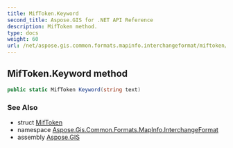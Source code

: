 ```yaml
---
title: MifToken.Keyword
second_title: Aspose.GIS for .NET API Reference
description: MifToken method. 
type: docs
weight: 60
url: /net/aspose.gis.common.formats.mapinfo.interchangeformat/miftoken/keyword/
---
```

## MifToken.Keyword method

```csharp
public static MifToken Keyword(string text)
```

### See Also

* struct [MifToken](../)
* namespace [Aspose.Gis.Common.Formats.MapInfo.InterchangeFormat](../../miftoken/)
* assembly [Aspose.GIS](../../../)



